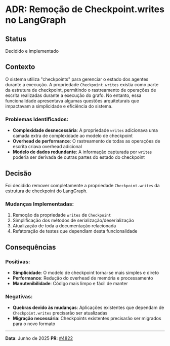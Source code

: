 # ADR: Remoção de Checkpoint.writes no LangGraph

## Status
Decidido e implementado

## Contexto

O sistema utiliza "checkpoints" para gerenciar o estado dos agentes durante a execução. A propriedade `Checkpoint.writes` existia como parte da estrutura de checkpoint, permitindo o rastreamento de operações de escrita realizadas durante a execução do grafo. No entanto, essa funcionalidade apresentava algumas questões arquiteturais que impactavam a simplicidade e eficiência do sistema.

### Problemas Identificados:
- **Complexidade desnecessária**: A propriedade `writes` adicionava uma camada extra de complexidade ao modelo de checkpoint
- **Overhead de performance**: O rastreamento de todas as operações de escrita criava overhead adicional
- **Modelo de dados redundante**: A informação capturada por `writes` poderia ser derivada de outras partes do estado do checkpoint

## Decisão

Foi decidido remover completamente a propriedade `Checkpoint.writes` da estrutura de checkpoint do LangGraph.

### Mudanças Implementadas:
1. Remoção da propriedade `writes` de `Checkpoint`
2. Simplificação dos métodos de serialização/deserialização
3. Atualização de toda a documentação relacionada
4. Refatoração de testes que dependiam desta funcionalidade

## Consequências

### Positivas:
- **Simplicidade**: O modelo de checkpoint torna-se mais simples e direto
- **Performance**: Redução do overhead de memória e processamento
- **Manutenibilidade**: Código mais limpo e fácil de manter

### Negativas:
- **Quebras devido às mudanças**: Aplicações existentes que dependam de `Checkpoint.writes` precisarão ser atualizadas
- **Migração necessária**: Checkpoints existentes precisarão ser migrados para o novo formato

---

**Data**: Junho de 2025
**PR**: [#4822](https://github.com/langchain-ai/langgraph/pull/4822)
